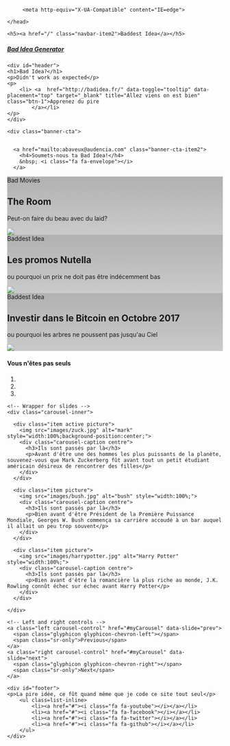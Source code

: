 <html>
	<head>
<!-- intelligence stuff -->
		<title>Bad Idea</title>
		<meta charset="utf-8">
		<meta name=“description" content=“Vous pouvez apprendre des meilleurs, ou bien du pire”>
 

		 <meta http-equiv="X-UA-Compatible" content="IE=edge">
  <meta name="viewport" content="width=device-width, initial-scale=1">
 

  <link rel="stylesheet" href="https://maxcdn.bootstrapcdn.com/bootstrap/3.3.7/css/bootstrap.min.css">
  <script src="https://ajax.googleapis.com/ajax/libs/jquery/3.3.1/jquery.min.js"></script>
  <script src="https://maxcdn.bootstrapcdn.com/bootstrap/3.3.7/js/bootstrap.min.js"></script>
   <style>
  .carousel-inner > .item > img,
  .carousel-inner > .item > a > img {
      width: 70%;
      margin: auto;
      background-size: cover;
  }
  </style>
  
  
  <meta http-equiv="X-UA-Compatible" content="IE=edge">
<meta name="viewport" content="width=device-width, initial-scale=1">
<link rel="stylesheet" href="https://maxcdn.bootstrapcdn.com/bootstrap/3.2.0/css/bootstrap.min.css">
<link rel="stylesheet" href="https://maxcdn.bootstrapcdn.com/font-awesome/4.4.0/css/font-awesome.min.css">
 <link href="style.css" rel="stylesheet">

  
	</head>

<body>
<!-- content to display -->
	<div class="navbar-minimal">

	
    <h5><a href="/" class="navbar-item2">Baddest Idea</a></h5>
   <h5> <a href="/" class="navbar-item3">Bad Idea Generator</a></h5>
	</div>


	<div id="header">
	<h1>Bad Idea?</h1>
	<p>Didn't work as expected</p>
	<p>
		<li> <a  href="http://badidea.fr/" data-toggle="tooltip" data-placement="top" target="_blank" title="Allez viens on est bien" class="btn-1">Apprenez du pire
			</a></li>
	</p>
	</div>

	<div class="banner-cta">

     
      <a href="mailto:abaveux@audencia.com" class="banner-cta-item2">
        <h4>Soumets-nous ta Bad Idea!</h4>
        &nbsp; <i class="fa fa-envelope"></i>
      </a>
</div>
	    
<div class="container">
  <div class="row">
    <div class="col-xs-12 col-sm-4">
      <div class="card" style="background-image: linear-gradient(rgba(0,0,0,0.3), rgba(0,0,0,0.2)), url('images/room.jpg');">
  <div class="card-category">Bad Movies</div>
  <div class="card-description">
    <h2>The Room</h2>
    <p>Peut-on faire du beau avec du laid?</p>
  </div>
  <img class="card-user" src="images/moi.jpg">
  <a class="card-link" href="#" ></a>
</div>
    </div>
    <div class="col-xs-12 col-sm-4">
      <div class="card" style="background-image: linear-gradient(rgba(0,0,0,0.3), rgba(0,0,0,0.2)), url('images/nutella.jpg');">
  <div class="card-category">Baddest Idea</div>
  <div class="card-description">
    <h2>Les promos Nutella</h2>
    <p>ou pourquoi un prix ne doit pas être indécemment bas</p>
  </div>
  <img class="card-user" src="images/moi.jpg">
  <a class="card-link" href="#" ></a>
</div>
    </div>
    <div class="col-xs-12 col-sm-4">
      <div class="card" style="background-image: linear-gradient(rgba(0,0,0,0.3), rgba(0,0,0,0.2)), url('images/bitcoin.jpg');">
  <div class="card-category">Baddest Idea</div>
  <div class="card-description">
    <h2>Investir dans le Bitcoin en Octobre 2017</h2>
    <p>ou pourquoi les arbres ne poussent pas jusqu'au Ciel</p>
  </div>
  <img class="card-user" src="images/moi.jpg">
  <a class="card-link" href="#" ></a>
</div>
    </div>
  </div>
</div>



<div id="exemple" class="container">
  <div class="text">
  	<h4>Vous n'êtes pas seuls</h4></div>
  <div id="myCarousel" class="carousel slide" data-ride="carousel" style="margin-top: 20px">
    <!-- Indicators -->
    <ol class="carousel-indicators">
      <li data-target="#myCarousel" data-slide-to="0" class="active"></li>
      <li data-target="#myCarousel" data-slide-to="1"></li>
      <li data-target="#myCarousel" data-slide-to="2"></li>
    </ol>

    <!-- Wrapper for slides -->
    <div class="carousel-inner">

      <div class="item active picture">
        <img src="images/zuck.jpg" alt="mark"  style="width:100%;background-position:center;">
        <div class="carousel-caption centre">
          <h3>Ils sont passés par là</h3>
          <p>Avant d'être une des hommes les plus puissants de la planète, souvenez-vous que Mark Zuckerberg fût avant tout un petit étudiant américain désireux de rencontrer des filles</p>
        </div>
      </div>

      <div class="item picture">
        <img src="images/bush.jpg" alt="bush" style="width:100%;">
        <div class="carousel-caption centre">
          <h3>Ils sont passés par là</h3>
          <p>Bien avant d'être Président de la Première Puissance Mondiale, Georges W. Bush commença sa carrière accoudé à un bar auquel il allait un peu trop souvent</p>
        </div>
      </div>
    
      <div class="item picture">
        <img src="images/harrypotter.jpg" alt="Harry Potter" style="width:100%;">
        <div class="carousel-caption centre">
          <h3>Ils sont passés par là</h3>
          <p>Bien avant d'être la romancière la plus riche au monde, J.K. Rowling connût échec sur échec avant Harry Potter</p>
        </div>
      </div>
  
    </div>

    <!-- Left and right controls -->
    <a class="left carousel-control" href="#myCarousel" data-slide="prev">
      <span class="glyphicon glyphicon-chevron-left"></span>
      <span class="sr-only">Previous</span>
    </a>
    <a class="right carousel-control" href="#myCarousel" data-slide="next">
      <span class="glyphicon glyphicon-chevron-right"></span>
      <span class="sr-only">Next</span>
    </a>
  </div>
</div>


<script>
$(document).ready(function(){
    $('[data-toggle="tooltip"]').tooltip();   
});
</script>
   
	<div id="footer">
    <p>La pire idée, ce fût quand même que je code ce site tout seul</p>
    	<ul class=list-inline>
  			<li><a href="#"><i class="fa fa-youtube"></i></a></li>
  			<li><a href="#"><i class="fa fa-facebook"></i></a></li>
  			<li><a href="#"><i class="fa fa-twitter"></i></a></li>
  			<li><a href="#"><i class="fa fa-github"></i></a></li>
		</ul>
    </div>


